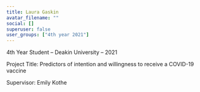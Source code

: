 ```yaml
---
title: Laura Gaskin
avatar_filename: ""
social: []
superuser: false
user_groups: ["4th year 2021"]
---
```

4th Year Student – Deakin University – 2021

Project Title:  Predictors of intention and willingness to receive a COVID-19 vaccine

Supervisor: Emily Kothe
